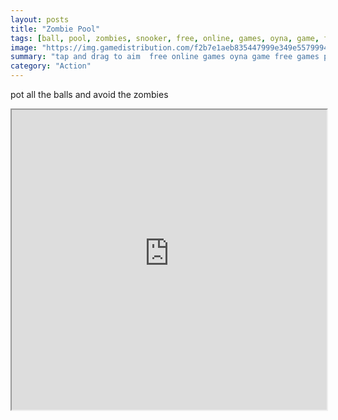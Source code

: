 ```yaml
---
layout: posts
title: "Zombie Pool"
tags: [ball, pool, zombies, snooker, free, online, games, oyna, game, free, games, play, play, games]
image: "https://img.gamedistribution.com/f2b7e1aeb835447999e349e5579994cb.jpg"
summary: "tap and drag to aim  free online games oyna game free games play play games"
category: "Action"
---
```


pot all the balls and avoid the zombies

<iframe width="100%" height="480px;" src="https://html5.gamedistribution.com/f2b7e1aeb835447999e349e5579994cb/"></iframe>